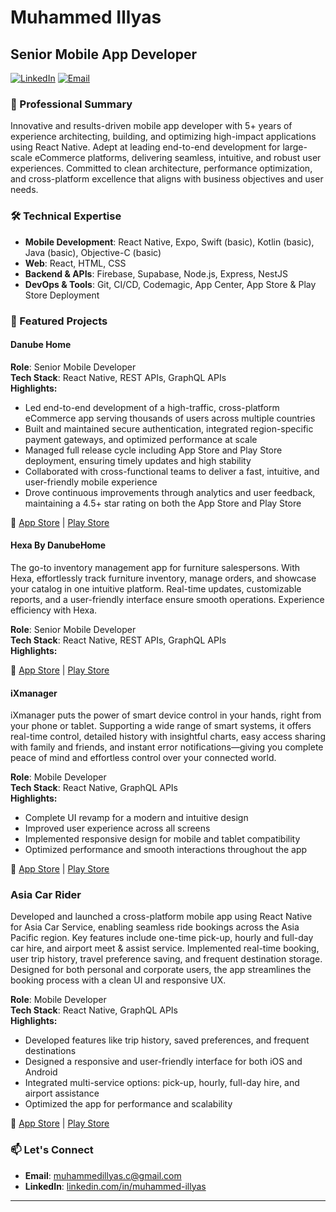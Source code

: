 # Muhammed Illyas

## Senior Mobile App Developer

[![LinkedIn](https://img.shields.io/badge/LinkedIn-Connect-blue)](https://www.linkedin.com/in/muhammed-illyas)
[![Email](https://img.shields.io/badge/Email-Contact-red)](mailto:muhammedillyas.c@gmail.com)

### 🎯 Professional Summary

Innovative and results-driven mobile app developer with 5+ years of experience architecting, building, and optimizing high-impact applications using React Native. Adept at leading end-to-end development for large-scale eCommerce platforms, delivering seamless, intuitive, and robust user experiences. Committed to clean architecture, performance optimization, and cross-platform excellence that aligns with business objectives and user needs.

### 🛠️ Technical Expertise

- **Mobile Development**: React Native, Expo, Swift (basic), Kotlin (basic), Java (basic), Objective-C (basic)
- **Web**: React, HTML, CSS
- **Backend & APIs**: Firebase, Supabase, Node.js, Express, NestJS
- **DevOps & Tools**: Git, CI/CD, Codemagic, App Center, App Store & Play Store Deployment

### 📱 Featured Projects

#### Danube Home

**Role**: Senior Mobile Developer  
**Tech Stack**: React Native, REST APIs, GraphQL APIs  
**Highlights:**

- Led end-to-end development of a high-traffic, cross-platform eCommerce app serving thousands of users across multiple countries
- Built and maintained secure authentication, integrated region-specific payment gateways, and optimized performance at scale
- Managed full release cycle including App Store and Play Store deployment, ensuring timely updates and high stability
- Collaborated with cross-functional teams to deliver a fast, intuitive, and user-friendly mobile experience
- Drove continuous improvements through analytics and user feedback, maintaining a 4.5+ star rating on both the App Store and Play Store

🔗 [App Store](https://apps.apple.com/ae/app/danube-home/id1546580004) | [Play Store](https://play.google.com/store/apps/details?id=com.app.danubehomeonline&hl=en)

#### Hexa By DanubeHome

The go-to inventory management app for furniture salespersons. With Hexa, effortlessly track furniture inventory, manage orders, and showcase your catalog in one intuitive platform. Real-time updates, customizable reports, and a user-friendly interface ensure smooth operations. Experience efficiency with Hexa.

**Role**: Senior Mobile Developer  
**Tech Stack**: React Native, REST APIs, GraphQL APIs  
**Highlights:**

🔗 [App Store](https://apps.apple.com/us/app/hexa-by-danubehome/id6499588845) | [Play Store](https://play.google.com/store/apps/details?id=com.danubehome.bounce&hl=en)

#### iXmanager

iXmanager puts the power of smart device control in your hands, right from your phone or tablet. Supporting a wide range of smart systems, it offers real-time control, detailed history with insightful charts, easy access sharing with family and friends, and instant error notifications—giving you complete peace of mind and effortless control over your connected world.

**Role**: Mobile Developer  
**Tech Stack**: React Native, GraphQL APIs  
**Highlights:**

- Complete UI revamp for a modern and intuitive design
- Improved user experience across all screens
- Implemented responsive design for mobile and tablet compatibility
- Optimized performance and smooth interactions throughout the app

<div align="left">

🔗 <a href="http://apps.apple.com/cz/app/ixmanager/id1456231465">App Store</a> | <a href="https://play.google.com/store/search?q=ixmanager&c=apps&hl=en">Play Store</a>

</div>

### Asia Car Rider

<div align="left">

Developed and launched a cross-platform mobile app using React Native for Asia Car Service, enabling seamless ride bookings across the Asia Pacific region. Key features include one-time pick-up, hourly and full-day car hire, and airport meet & assist service. Implemented real-time booking, user trip history, travel preference saving, and frequent destination storage. Designed for both personal and corporate users, the app streamlines the booking process with a clean UI and responsive UX.

</div>

**Role**: Mobile Developer  
**Tech Stack**: React Native, GraphQL APIs  
**Highlights:**

- Developed features like trip history, saved preferences, and frequent destinations
- Designed a responsive and user-friendly interface for both iOS and Android
- Integrated multi-service options: pick-up, hourly, full-day hire, and airport assistance
- Optimized the app for performance and scalability

<div align="left">

🔗 <a href="https://apps.apple.com/fi/app/asia-car-rider/id1395827754">App Store</a> | <a href="https://play.google.com/store/apps/details?id=asiacarservice.rider&hl=en">Play Store</a>

</div>

### 📫 Let's Connect

- **Email**: [muhammedillyas.c@gmail.com](mailto:muhammedillyas.c@gmail.com)
- **LinkedIn**: [linkedin.com/in/muhammed-illyas](https://www.linkedin.com/in/muhammed-illyas)

---
